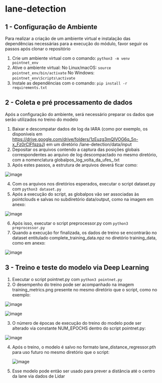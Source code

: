 # lane-detection

## 1 - Configuração de Ambiente

Para realizar a criação de um ambiente virtual e instalação das dependências necessárias para a execução do módulo, favor seguir os passos após clonar o repositório
1. Crie um ambiente virtual com o comando: `python3 -m venv pointnet_env`
2. Ative o ambiente virtual:
    No Linux/macOS: `source pointnet_env/bin/activate`
    No Windows: `pointnet_env\Scripts\activate`
3. Instale as dependências com o comando: `pip install -r requirements.txt`

## 2 - Coleta e pré processamento de dados

Após a configuração do ambiente, será necessário preparar os dados que serão utilizados no treino do modelo

1. Baixar e descompatar dados de log da IARA (como por exemplo, os disponíveis em https://drive.google.com/drive/folders/1zEuzg3mQIVOG6q_5n-x_Fz0rClFfqzqJ) em um diretório /lane-detection/data/input
2. Depositar os arquivos contendo a captura das posições globais correspondentes ao arquivo de log descompactado no mesmo diretório, com a nomenclatura globalpos_log_volta_da_ufes_<data>.txt
3. Após estes passos, a estrutura de arquivos deverá ficar como:

![image](https://github.com/user-attachments/assets/3a00aeb1-468c-40c7-a866-f6710fdaf47c)

4. Com os arquivos nos diretórios esperados, executar o script dataset.py com `python3 dataset.py`
5. Após a execução do script, as globalpos vão ser associadas às pointclouds e salvas no subdiretório data/output, como na imagem em anexo:
   
![image](https://github.com/user-attachments/assets/d557eea4-bed6-4553-9574-b6b9e4d6100f)

6. Após isso, executar o script preprocessor.py com `python3 preprocessor.py`
7. Quando a execução for finalizada, os dados de treino se encontrarão no dataset entitulado complete_training_data.npz no diretório training_data, como em anexo:

![image](https://github.com/user-attachments/assets/79730d22-d18b-443b-b71e-4947e4f26b00)

## 3 - Treino e teste do modelo via Deep Learning

1. Executar o script pointnet.py com `python3 pointnet.py`
2. O desempenho do treino pode ser acompanhado na imagem training_metrics.png presente no mesmo diretório que o script, como no exemplo:

![image](https://github.com/user-attachments/assets/b00a7991-9ccc-4f34-a6d0-383b5da6f13c)

![image](https://github.com/user-attachments/assets/bef311d9-7452-4574-9b26-927f97ab3e81)

3. O número de épocas de execução do treino do modelo pode ser alterado via constante NUM_EPOCHS dentro do script pointnet.py:

![image](https://github.com/user-attachments/assets/c5202096-5ec2-43e7-9b08-3d733a5c7dc7)


4. Após o treino, o modelo é salvo no formato lane_distance_regressor.pth para uso futuro no mesmo diretório que o script:

   ![image](https://github.com/user-attachments/assets/8aa7a0cc-9e95-45cb-ad84-a14b47f424a5)

5. Esse modelo pode então ser usado para prever a distância até o centro da lane via dados de Lidar

